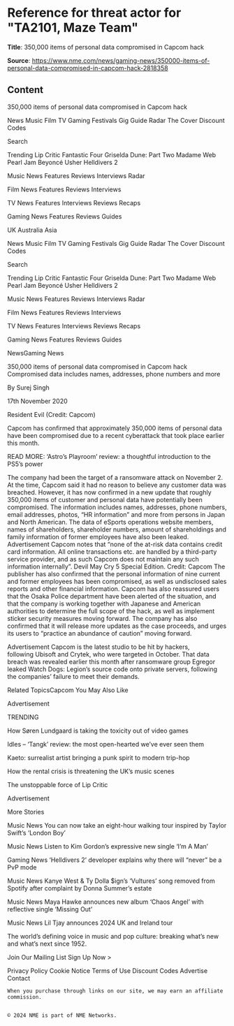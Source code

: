 # Reference for threat actor for "TA2101, Maze Team"

**Title**: 350,000 items of personal data compromised in Capcom hack

**Source**: https://www.nme.com/news/gaming-news/350000-items-of-personal-data-compromised-in-capcom-hack-2818358

## Content



350,000 items of personal data compromised in Capcom hack














































































































































 








News
Music
Film
TV
Gaming
Festivals
Gig Guide
Radar
The Cover
Discount Codes
 











Search













 









 





Trending
Lip Critic
Fantastic Four
Griselda
Dune: Part Two
Madame Web
Pearl Jam
Beyoncé
Usher
Helldivers 2




Music
News
Features
Reviews
Interviews
Radar





Film
News
Features
Reviews
Interviews





TV
News
Features
Interviews
Reviews
Recaps





Gaming
News
Features
Reviews
Guides









 




 






UK
Australia
Asia












News
Music
Film
TV
Gaming
Festivals
Gig Guide
Radar
The Cover
Discount Codes



Search 





Trending
Lip Critic
Fantastic Four
Griselda
Dune: Part Two
Madame Web
Pearl Jam
Beyoncé
Usher
Helldivers 2





Music
News
Features
Reviews
Interviews
Radar





Film
News
Features
Reviews
Interviews





TV
News
Features
Interviews
Reviews
Recaps





Gaming
News
Features
Reviews
Guides










 




 











NewsGaming News

350,000 items of personal data compromised in Capcom hack
Compromised data includes names, addresses, phone numbers and more 

By Surej Singh

17th November 2020 





Resident Evil (Credit: Capcom)



Capcom has confirmed that approximately 350,000 items of personal data have been compromised due to a recent cyberattack that took place earlier this month.

READ MORE: ‘Astro’s Playroom’ review: a thoughtful introduction to the PS5’s power

The company had been the target of a ransomware attack on November 2. At the time, Capcom said it had no reason to believe any customer data was breached. However, it has now confirmed in a new update that roughly 350,000 items of customer and personal data have potentially been compromised.
The information includes names, addresses, phone numbers, email addresses, photos, “HR information” and more from persons in Japan and North American. The data of eSports operations website members, names of shareholders, shareholder numbers, amount of shareholdings and family information of former employees have also been leaked.
Advertisement Capcom notes that “none of the at-risk data contains credit card information. All online transactions etc. are handled by a third-party service provider, and as such Capcom does not maintain any such information internally”.
Devil May Cry 5 Special Edition. Credit: Capcom
The publisher has also confirmed that the personal information of nine current and former employees has been compromised, as well as undisclosed sales reports and other financial information.
Capcom has also reassured users that the Osaka Police department have been alerted of the situation, and that the company is working together with Japanese and American authorities to determine the full scope of the hack, as well as implement sticker security measures moving forward.
The company has also confirmed that it will release more updates as the case proceeds, and urges its users to “practice an abundance of caution” moving forward.










Advertisement Capcom is the latest studio to be hit by hackers, following Ubisoft and Crytek, who were targeted in October. That data breach was revealed earlier this month after ransomware group Egregor leaked Watch Dogs: Legion’s source code onto private servers, following the companies’ failure to meet their demands.

Related TopicsCapcom
You May Also Like





Advertisement

TRENDING



 

How Søren Lundgaard is taking the toxicity out of video games






 

Idles – ‘Tangk’ review: the most open-hearted we’ve ever seen them






 

Kaeto: surrealist artist bringing a punk spirit to modern trip-hop






 

How the rental crisis is threatening the UK’s music scenes






 

The unstoppable force of Lip Critic





Advertisement



More Stories



 

Music News
You can now take an eight-hour walking tour inspired by Taylor Swift’s ‘London Boy’






 

Music News
Listen to Kim Gordon’s expressive new single ‘I’m A Man’






 

Gaming News
‘Helldivers 2’ developer explains why there will “never” be a PvP mode






 

Music News
Kanye West & Ty Dolla $ign’s ‘Vultures’ song removed from Spotify after complaint by Donna Summer’s estate






 

Music News
Maya Hawke announces new album ‘Chaos Angel’ with reflective single ‘Missing Out’






 

Music News
Lil Tjay announces 2024 UK and Ireland tour



  


 













The world’s defining voice in music and pop culture: breaking what’s new and what’s next since 1952.

Join Our Mailing List
Sign Up Now >























Privacy Policy
Cookie Notice
Terms of Use
Discount Codes
Advertise
Contact



    When you purchase through links on our site, we may earn an affiliate commission.
  

    © 2024 NME is part of NME Networks.



 






















